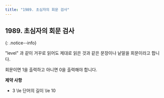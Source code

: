 ```yaml
---
title: "1989. 초심자의 회문 검사"
---
```


## 1989. 초심자의 회문 검사

{: .notice--info}

"level" 과 같이 거꾸로 읽어도 제대로 읽은 것과 같은 문장이나 낱말을 회문이라고 합니다.



회문이면 1을 출력하고 아니면 0을 출력해야 합니다.

**제약 사항**

- 3  \le 단어의 길이 \le 10
  